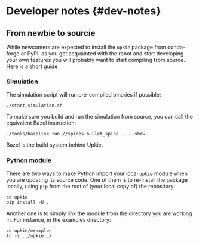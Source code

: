# Developer notes {#dev-notes}

## From newbie to sourcie

While newcomers are expected to install the ``upkie`` package from conda-forge or PyPI, as you get acquainted with the robot and start developing your own features you will probably want to start compiling from source. Here is a short guide

### Simulation

The simulation script will run pre-compiled binaries if possible:

```
./start_simulation.sh
```

To make sure you build and run the simulation from source, you can call the equivalent Bazel instruction:

```
./tools/bazelisk run //spines:bullet_spine -- --show
```

Bazel is the build system behind Upkie.

### Python module

There are two ways to make Python import your local ``upkie`` module when you are updating its source code. One of them is to re-install the package locally, using ``pip`` from the root of (your local copy of) the repository:

```
cd upkie
pip install -U .
```

Another one is to simply link the module from the directory you are working in. For instance, in the examples directory:

```
cd upkie/examples
ln -s ../upkie ./
```
